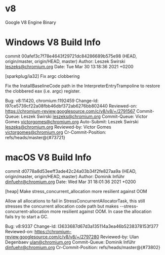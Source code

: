 # v8
Google V8 Engine Binary


# Windows V8 Build Info
commit 00afef3c7f78e4643f29721dc84286689b575e98 (HEAD, origin/master, origin/HEAD, master)
Author: Leszek Swirski <leszeks@chromium.org>
Date:   Tue Mar 30 13:18:36 2021 +0200

[sparkplug/ia32] Fix argc clobbering

Fix the InstallBaselineCode path in the InterpreterEntryTrampoline to
restore the clobbered eax (i.e. argc) register.

Bug: v8:11420, chromium:1192459
Change-Id: I97ce5739cf22a08fbb46dbf372ab6276bb802440
Reviewed-on: https://chromium-review.googlesource.com/c/v8/v8/+/2791567
Commit-Queue: Leszek Swirski <leszeks@chromium.org>
Commit-Queue: Victor Gomes <victorgomes@chromium.org>
Auto-Submit: Leszek Swirski <leszeks@chromium.org>
Reviewed-by: Victor Gomes <victorgomes@chromium.org>
Cr-Commit-Position: refs/heads/master@{#73721}

# macOS V8 Build Info
commit d0778a8d53eeff3ade42c24a03b34f2fe827aa9a (HEAD, origin/master, origin/HEAD, master)
Author: Dominik Inführ <dinfuehr@chromium.org>
Date:   Wed Mar 31 18:01:36 2021 +0200

[heap] Make stress_concurrent_allocation more resilient against OOM

Allow all allocations to fail in StressConcurrentAllocatorTask, this
still stresses the concurrent allocation code path but makes
--stress-concurrent-allocation more resilient against OOM. In case the
allocation fails try to start a GC.

Bug: v8:9337
Change-Id: I3633687d67d3a135114a3ea46b5238378153f377
Reviewed-on: https://chromium-review.googlesource.com/c/v8/v8/+/2797280
Reviewed-by: Ulan Degenbaev <ulan@chromium.org>
Commit-Queue: Dominik Inführ <dinfuehr@chromium.org>
Cr-Commit-Position: refs/heads/master@{#73802}

